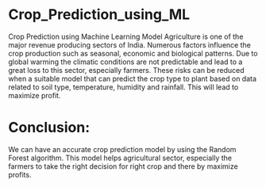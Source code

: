 # Crop_Prediction_using_ML

Crop Prediction using Machine Learning Model
Agriculture is one of the major revenue producing sectors of India.
Numerous factors influence the crop production such as seasonal, economic and biological patterns.
Due to global warming the climatic conditions are not predictable and lead to a great loss to this sector, especially farmers.
These risks can be reduced when a suitable model that can predict the crop type to plant based on data related to soil type, temperature, humidity and rainfall. This will lead to maximize profit.

# Conclusion:

We can have an accurate crop prediction model by using the Random Forest algorithm.
This model helps agricultural sector, especially the farmers to take the right decision for right crop and there by maximize profits.
